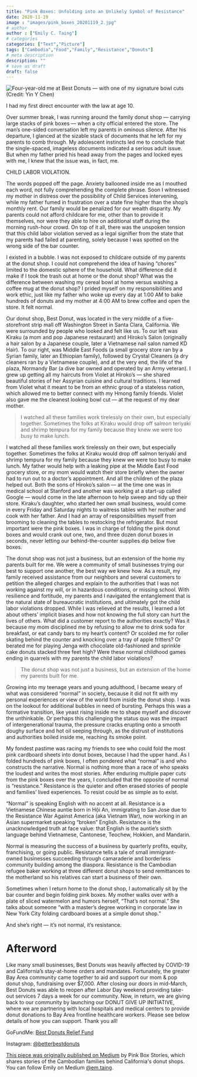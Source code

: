 ```yaml
---
title: "Pink Boxes: Unfolding into an Unlikely Symbol of Resistance"
date: 2020-11-19
image : "images/pink_boxes_20201119_2.jpg"
# author
author : ["Emily C. Taing"]
# categories
categories: ["Text","Picture"]
tags: ["Cambodia","Food","Family","Resistance","Donuts"]
# meta description
description: ""
# save as draft
draft: false
---
```


<img src="/images/pink_boxes_20201119.jpeg" alt="Four-year-old me at Best Donuts — with one of my signature bowl cuts (Credit: Yin Y Chen)"/>

<p></p>

I had my first direct encounter with the law at age 10.

Over summer break, I was running around the family donut shop — carrying large stacks of pink boxes — when a city official entered the store. The man’s one-sided conversation left my parents in ominous silence. After his departure, I glanced at the sizable stack of documents that he left for my parents to comb through. My adolescent instincts led me to conclude that the single-spaced, imageless documents indicated a serious adult issue. But when my father pried his head away from the pages and locked eyes with me, I knew that the issue was, in fact, me.

CHILD LABOR VIOLATION.

The words popped off the page. Anxiety ballooned inside me as I mouthed each word, not fully comprehending the complete phrase. Soon I witnessed my mother in distress over the possibility of Child Services intervening, while my father fumed in frustration over a state fine higher than the shop’s monthly rent. Our family would be penalized for our wealth disparity. My parents could not afford childcare for me, other than to provide it themselves, nor were they able to hire on additional staff during the morning rush-hour crowd. On top of it all, there was the unspoken tension that this child labor violation served as a legal signifier from the state that my parents had failed at parenting, solely because I was spotted on the wrong side of the bar counter.

I existed in a bubble. I was not exposed to childcare outside of my parents at the donut shop. I could not comprehend the idea of having “chores” limited to the domestic sphere of the household. What difference did it make if I took the trash out at home or the donut shop? What was the difference between washing my cereal bowl at home versus washing a coffee mug at the donut shop? I prided myself on my responsibilities and work ethic, just like my father who woke up every day at 1:00 AM to bake hundreds of donuts and my mother at 4:00 AM to brew coffee and open the store. It felt normal.

Our donut shop, Best Donut, was located in the very middle of a five-storefront strip mall off Washington Street in Santa Clara, California. We were surrounded by people who looked and felt like us. To our left was Kiraku (a mom and pop Japanese restaurant) and Hiroko’s Salon (originally a hair salon by a Japanese couple, later a Vietnamese nail salon named KD Hair). To our right, was Middle East Foods (a small grocery store ran by a Syrian family, later an Ethiopian family), followed by Crystal Cleaners (a dry cleaners ran by a Vietnamese couple), and at the very end, the life of the plaza, Normandy Bar (a dive bar owned and operated by an Army veteran). I grew up getting all my haircuts from Violet at Hiroko’s — she shared beautiful stories of her Assyrian cuisine and cultural traditions. I learned from Violet what it meant to be from an ethnic group of a stateless nation, which allowed me to better connect with my Hmong family friends. Violet also gave me the cleanest looking bowl cut — at the request of my dear mother.

> I watched all these families work tirelessly on their own, but especially together. Sometimes the folks at Kiraku would drop off salmon teriyaki and shrimp tempura for my family because they knew we were too busy to make lunch.

I watched all these families work tirelessly on their own, but especially together. Sometimes the folks at Kiraku would drop off salmon teriyaki and shrimp tempura for my family because they knew we were too busy to make lunch. My father would help with a leaking pipe at the Middle East Food grocery store, or my mom would watch their store briefly when the owner had to run out to a doctor’s appointment. And all the children of the plaza helped out. Both the sons of Hiroko’s salon — at the time one was in medical school at Stanford and another was working at a start-up called Google — would come in the late afternoon to help sweep and tidy up their store. Kiraku’s daughter, who started her own small business, would come in every Friday and Saturday nights to waitress tables with her mother and cook with her father. And I had an array of responsibilities myself from brooming to cleaning the tables to restocking the refrigerator. But most important were the pink boxes. I was in charge of folding the pink donut boxes and would crank out one, two, and three dozen donut boxes in seconds, never letting our behind-the-counter supplies dip below five boxes.

The donut shop was not just a business, but an extension of the home my parents built for me. We were a community of small businesses trying our best to support one another, the best way we knew how. As a result, my family received assistance from our neighbors and several customers to petition the alleged charges and explain to the authorities that I was not working against my will, or in hazardous conditions, or missing school. With resilience and fortitude, my parents and I navigated the entanglement that is the natural state of bureaucratic institutions, and ultimately got the child labor violations dropped. While I was relieved at the results, I learned a lot about others’ implicit biases and how not knowing the full story can hurt the lives of others. What did a customer report to the authorities exactly? Was it because my mom disciplined me by refusing to allow me to drink soda for breakfast, or eat candy bars to my heart’s content? Or scolded me for roller skating behind the counter and knocking over a tray of apple fritters? Or berated me for playing Jenga with chocolate old-fashioned and sprinkle cake donuts stacked three feet high? Were these normal childhood games ending in quarrels with my parents the child labor violations?

> The donut shop was not just a business, but an extension of the home my parents built for me.

Growing into my teenage years and young adulthood, I became weary of what was considered “normal” in society, because it did not fit with my personal experiences or view of the world from inside the donut shop. I was on the lookout for additional bubbles in need of bursting. Perhaps this was a formative transition, like yeast rising inside me to shape myself and discover the unthinkable. Or perhaps this challenging the status quo was the impact of intergenerational trauma, the pressure cracks erupting onto a smooth doughy surface and hot oil seeping through, as the distrust of institutions and authorities boiled inside me, reaching its smoke point.

My fondest pastime was racing my friends to see who could fold the most pink cardboard sheets into donut boxes, because I had the upper hand. As I folded hundreds of pink boxes, I often pondered what “normal” is and who constructs the narrative. Normal is nothing more than a race of who speaks the loudest and writes the most stories. After enduring multiple paper cuts from the pink boxes over the years, I concluded that the opposite of normal is “resistance.” Resistance is the quieter and often erased stories of people and families’ lived experiences. To resist could be as simple as to exist.

“Normal” is speaking English with no accent at all. Resistance is a Vietnamese Chinese auntie born in Hội An, immigrating to San Jose due to the Resistance War Against America (aka Vietnam War), now working in an Asian supermarket speaking “broken” English. Resistance is the unacknowledged truth at face value: that English is the auntie’s sixth language behind Vietnamese, Cantonese, Teochew, Hokkien, and Mandarin.

Normal is measuring the success of a business by quarterly profits, equity, franchising, or going public. Resistance tells a tale of small immigrant-owned businesses succeeding through camaraderie and borderless community building among the diaspora. Resistance is the Cambodian refugee baker working at three different donut shops to send remittances to the motherland so his relatives can start a business of their own.

Sometimes when I return home to the donut shop, I automatically sit by the bar counter and begin folding pink boxes. My mother walks over with a plate of sliced watermelon and humors herself, “That’s not normal.” She talks about someone “with a master’s degree working in corporate law in New York City folding cardboard boxes at a simple donut shop.”

And she’s right — it’s not normal, it’s resistance.


# Afterword
Like many small businesses, Best Donuts was heavily affected by COVID-19 and California’s stay-at-home orders and mandates. Fortunately, the greater Bay Area community came together to aid and support our mom & pop donut shop, fundraising over $7,000. After closing our doors in mid-March, Best Donuts was able to reopen after Labor Day weekend providing take-out services 7 days a week for our community. Now, in return, we are giving back to our community by launching our DONUT GIVE UP INITIATIVE, where we are partnering with local hospitals and medical centers to provide donut donations to Bay Area frontline healthcare workers. Please see below details of how you can support. Thank you all!

GoFundMe: [Best Donuts Relief Fund](https://www.gofundme.com/f/BestDonuts)

Instagram: [@betterbestdonuts](https://www.instagram.com/betterbestdonuts)


[This piece was originally published on Medium](https://medium.com/pinkboxstories/pink-boxes-unfolding-into-an-unlikely-symbol-of-resistance-524078d53be5) by Pink Box Stories, which shares stories of the Cambodian families behind California's donut shops. You can follow Emily on Medium [@em.taing](https://medium.com/@em.taing).